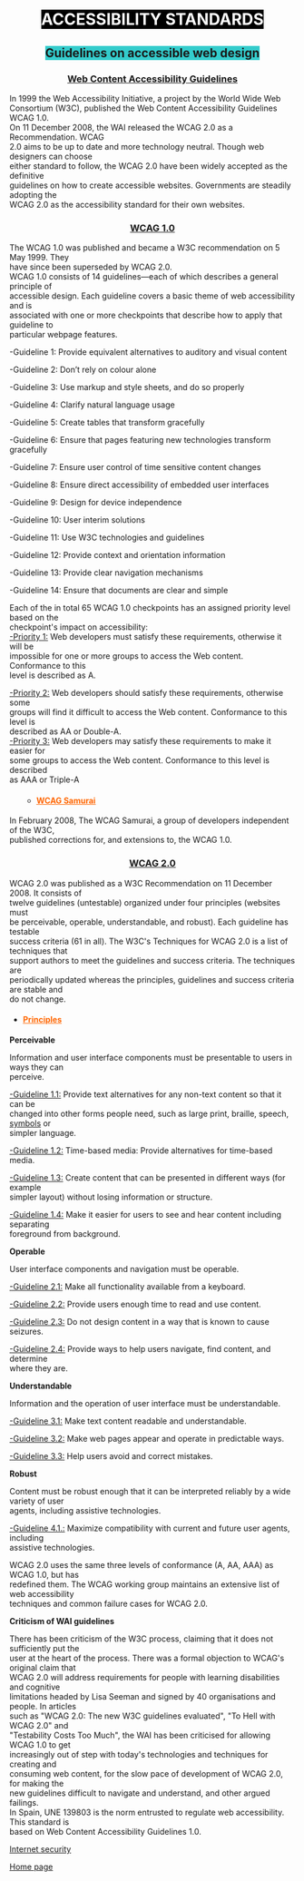 <h1 style="text-align: center;"><span style="background-color: #000000; color: #ffffff;">ACCESSIBILITY STANDARDS</span></h1>
<h2 style="text-align: center;"><span style="background-color: #33cccc;">Guidelines on accessible web design</span></h2>
<h3 style="text-align: center;"><strong><span style="text-decoration: underline;">Web Content Accessibility Guidelines</span></strong></h3>
<p>In 1999 the Web Accessibility Initiative, a project by the World Wide Web<br />Consortium (W3C), published the Web Content Accessibility Guidelines WCAG 1.0.<br />On 11 December 2008, the WAI released the WCAG 2.0 as a Recommendation. WCAG<br />2.0 aims to be up to date and more technology neutral. Though web designers can choose<br />either standard to follow, the WCAG 2.0 have been widely accepted as the definitive<br />guidelines on how to create accessible websites. Governments are steadily adopting the<br />WCAG 2.0 as the accessibility standard for their own websites.</p>
<h3 style="text-align: center;"><strong><span style="text-decoration: underline;">WCAG 1.0</span></strong></h3>
<p>The WCAG 1.0 was published and became a W3C recommendation on 5 May 1999. They<br />have since been superseded by WCAG 2.0.<br />WCAG 1.0 consists of 14 guidelines&mdash;each of which describes a general principle of<br />accessible design. Each guideline covers a basic theme of web accessibility and is<br />associated with one or more checkpoints that describe how to apply that guideline to<br />particular webpage features.</p>
<p>-Guideline 1: Provide equivalent alternatives to auditory and visual content</p>
<p>-Guideline 2: Don&rsquo;t rely on colour alone</p>
<p>-Guideline 3: Use markup and style sheets, and do so properly</p>
<p>-Guideline 4: Clarify natural language usage</p>
<p>-Guideline 5: Create tables that transform gracefully</p>
<p>-Guideline 6: Ensure that pages featuring new technologies transform gracefully</p>
<p>-Guideline 7: Ensure user control of time sensitive content changes</p>
<p>-Guideline 8: Ensure direct accessibility of embedded user interfaces</p>
<p>-Guideline 9: Design for device independence</p>
<p>-Guideline 10: User interim solutions</p>
<p>-Guideline 11: Use W3C technologies and guidelines</p>
<p>-Guideline 12: Provide context and orientation information</p>
<p>-Guideline 13: Provide clear navigation mechanisms</p>
<p>-Guideline 14: Ensure that documents are clear and simple</p>
<p>Each of the in total 65 WCAG 1.0 checkpoints has an assigned priority level based on the<br />checkpoint's impact on accessibility:<br /><span style="text-decoration: underline;">-Priority 1:</span> Web developers must satisfy these requirements, otherwise it will be<br />impossible for one or more groups to access the Web content. Conformance to this<br />level is described as A.</p>
<p><span style="text-decoration: underline;">-Priority 2:</span> Web developers should satisfy these requirements, otherwise some<br />groups will find it difficult to access the Web content. Conformance to this level is<br />described as AA or Double-A.<br /><span style="text-decoration: underline;">-Priority 3:</span> Web developers may satisfy these requirements to make it easier for<br />some groups to access the Web content. Conformance to this level is described<br />as AAA or Triple-A</p>
<ul>
<ul>
<li>
<h4><span style="text-decoration: underline;"><span style="color: #ff6600; text-decoration: underline;">WCAG Samurai</span></span></h4>
</li>
</ul>
</ul>
<p>In February 2008, The WCAG Samurai, a group of developers independent of the W3C,<br />published corrections for, and extensions to, the WCAG 1.0.</p>
<h3 style="text-align: center;"><strong><span style="text-decoration: underline;">WCAG 2.0</span></strong></h3>
<p>WCAG 2.0 was published as a W3C Recommendation on 11 December 2008. It consists of<br />twelve guidelines (untestable) organized under four principles (websites must<br />be perceivable, operable, understandable, and robust). Each guideline has testable<br />success criteria (61 in all). The W3C's Techniques for WCAG 2.0 is a list of techniques that<br />support authors to meet the guidelines and success criteria. The techniques are<br />periodically updated whereas the principles, guidelines and success criteria are stable and<br />do not change.</p>
<ul>
<li>
<h4><span style="text-decoration: underline;"><span style="color: #ff6600; text-decoration: underline;">Principles</span></span></h4>
</li>
</ul>
<p><strong>Perceivable</strong></p>
<p>Information and user interface components must be presentable to users in ways they can<br />perceive.</p>
<p><span style="text-decoration: underline;">-Guideline 1.1:</span> Provide text alternatives for any non-text content so that it can be<br />changed into other forms people need, such as large print, braille, speech, <a href="https://textfancy.com/emoji/symbols/" target="_blank" rel="nofollow">symbols</a> or<br />simpler language.</p>
<p><span style="text-decoration: underline;">-Guideline 1.2:</span> Time-based media: Provide alternatives for time-based media.</p>
<p><span style="text-decoration: underline;">-Guideline 1.3:</span> Create content that can be presented in different ways (for example<br />simpler layout) without losing information or structure.</p>
<p><span style="text-decoration: underline;">-Guideline 1.4:</span> Make it easier for users to see and hear content including separating<br />foreground from background.</p>
<p><strong>Operable</strong></p>
<p>User interface components and navigation must be operable.</p>
<p><span style="text-decoration: underline;">-Guideline 2.1:</span> Make all functionality available from a keyboard.</p>
<p><span style="text-decoration: underline;">-Guideline 2.2:</span> Provide users enough time to read and use content.</p>
<p><span style="text-decoration: underline;">-Guideline 2.3:</span> Do not design content in a way that is known to cause seizures.</p>
<p><span style="text-decoration: underline;">-Guideline 2.4:</span> Provide ways to help users navigate, find content, and determine<br />where they are.</p>
<p><strong>Understandable</strong></p>
<p>Information and the operation of user interface must be understandable.</p>
<p><span style="text-decoration: underline;">-Guideline 3.1:</span> Make text content readable and understandable.</p>
<p><span style="text-decoration: underline;">-Guideline 3.2:</span> Make web pages appear and operate in predictable ways.</p>
<p><span style="text-decoration: underline;">-Guideline 3.3:</span> Help users avoid and correct mistakes.</p>
<p><strong>Robust</strong></p>
<p>Content must be robust enough that it can be interpreted reliably by a wide variety of user<br />agents, including assistive technologies.</p>
<p><span style="text-decoration: underline;">-Guideline 4.1.:</span> Maximize compatibility with current and future user agents, including<br />assistive technologies.</p>
<p>WCAG 2.0 uses the same three levels of conformance (A, AA, AAA) as WCAG 1.0, but has<br />redefined them. The WCAG working group maintains an extensive list of web accessibility<br />techniques and common failure cases for WCAG 2.0.</p>
<p><strong>Criticism of WAI guidelines</strong></p>
<p>There has been criticism of the W3C process, claiming that it does not sufficiently put the<br />user at the heart of the process. There was a formal objection to WCAG's original claim that<br />WCAG 2.0 will address requirements for people with learning disabilities and cognitive<br />limitations headed by Lisa Seeman and signed by 40 organisations and people. In articles<br />such as "WCAG 2.0: The new W3C guidelines evaluated", "To Hell with WCAG 2.0" and<br />"Testability Costs Too Much", the WAI has been criticised for allowing WCAG 1.0 to get<br />increasingly out of step with today's technologies and techniques for creating and<br />consuming web content, for the slow pace of development of WCAG 2.0, for making the<br />new guidelines difficult to navigate and understand, and other argued failings.<br />In Spain, UNE 139803 is the norm entrusted to regulate web accessibility. This standard is<br />based on Web Content Accessibility Guidelines 1.0.</p>

<p><a href="https://jaimuspl21.github.io/CYBER-SECURITY/Internet_security.html">Internet security</a></p>

<p><a href="https://jaimuspl21.github.io/CYBER-SECURITY/Index.html">Home page</a></p>

